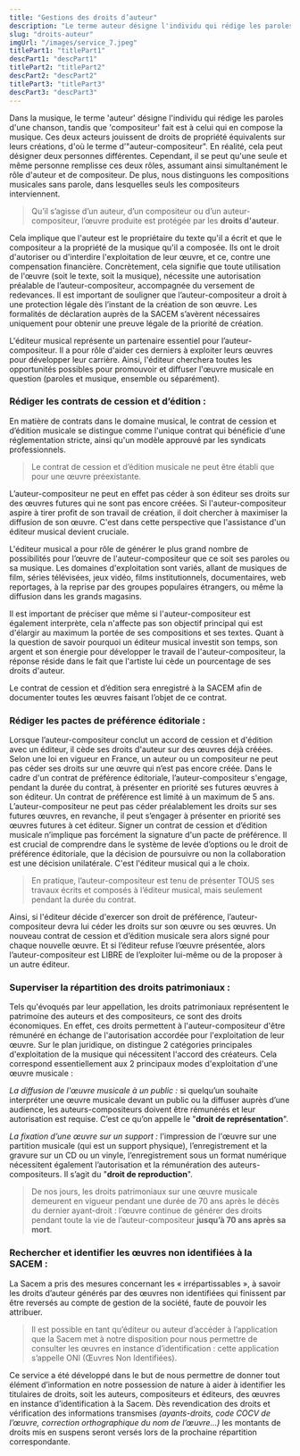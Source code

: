 ```yaml
---
title: "Gestions des droits d’auteur"
description: "Le terme auteur désigne l'individu qui rédige les paroles d'une chanson"
slug: "droits-auteur"
imgUrl: "/images/service_7.jpeg"
titlePart1: "titlePart1"
descPart1: "descPart1"
titlePart2: "titlePart2"
descPart2: "descPart2"
titlePart3: "titlePart3"
descPart3: "descPart3"
---
```


<!-- section:start -->

Dans la musique, le terme 'auteur' désigne l'individu qui rédige les paroles d'une chanson, tandis que 'compositeur' fait est à celui qui en compose la musique.
Ces deux acteurs jouissent de droits de propriété équivalents sur leurs créations, d'où le terme d’"auteur-compositeur". En réalité, cela peut désigner deux personnes différentes.
Cependant, il se peut qu'une seule et même personne remplisse ces deux rôles, assumant ainsi simultanément le rôle d'auteur et de compositeur. De plus, nous distinguons les compositions musicales sans parole, dans lesquelles seuls les compositeurs interviennent.

> Qu’il s’agisse d’un auteur, d’un compositeur ou d’un auteur-compositeur, l’œuvre produite est protégée par les **droits d'auteur**.

Cela implique que l'auteur est le propriétaire du texte qu'il a écrit et que le compositeur a la propriété de la musique qu'il a composée. Ils ont le droit d'autoriser ou d'interdire l'exploitation de leur œuvre, et ce, contre une compensation financière. Concrètement, cela signifie que toute utilisation de l'œuvre (soit le texte, soit la musique), nécessite une autorisation préalable de l’auteur-compositeur, accompagnée du versement de redevances. Il est important de souligner que l’auteur-compositeur a droit à une protection légale dès l’instant de la création de son œuvre. Les formalités de déclaration auprès de la SACEM s’avèrent nécessaires uniquement pour obtenir une preuve légale de la priorité de création.

L'éditeur musical représente un partenaire essentiel pour l’auteur-compositeur. Il a pour rôle d'aider ces derniers à exploiter leurs œuvres pour développer leur carrière. Ainsi, l'éditeur cherchera toutes les opportunités possibles pour promouvoir et diffuser l'œuvre musicale en question (paroles et musique, ensemble ou séparément).

<!-- section:end -->
<!-- section:start -->

### **Rédiger les contrats de cession et d’édition :**

En matière de contrats dans le domaine musical, le contrat de cession et d’édition musicale se distingue comme l'unique contrat qui bénéficie d'une réglementation stricte, ainsi qu'un modèle approuvé par les syndicats professionnels.

> Le contrat de cession et d’édition musicale ne peut être établi que pour une œuvre préexistante.

L’auteur-compositeur ne peut en effet pas céder à son éditeur ses droits sur des œuvres futures qui ne sont pas encore créées. Si l'auteur-compositeur aspire à tirer profit de son travail de création, il doit chercher à maximiser la diffusion de son œuvre. C'est dans cette perspective que l'assistance d'un éditeur musical devient cruciale.

L'éditeur musical a pour rôle de générer le plus grand nombre de possibilités pour l’œuvre de l'auteur-compositeur que ce soit ses paroles ou sa musique. Les domaines d'exploitation sont variés, allant de musiques de film, séries télévisées, jeux vidéo, films institutionnels, documentaires, web reportages, à la reprise par des groupes populaires étrangers, ou même la diffusion dans les grands magasins.

Il est important de préciser que même si l'auteur-compositeur est également interprète, cela n'affecte pas son objectif principal qui est d'élargir au maximum la portée de ses compositions et ses textes. Quant à la question de savoir pourquoi un éditeur musical investit son temps, son argent et son énergie pour développer le travail de l'auteur-compositeur, la réponse réside dans le fait que l'artiste lui cède un pourcentage de ses droits d'auteur.

Le contrat de cession et d’édition sera enregistré à la SACEM afin de documenter toutes les œuvres faisant l’objet de ce contrat.

<!-- section:end -->

<!-- section:start -->

### **Rédiger les pactes de préférence éditoriale :**

Lorsque l’auteur-compositeur conclut un accord de cession et d'édition avec un éditeur, il cède ses droits d'auteur sur des œuvres déjà créées.
Selon une loi en vigueur en France, un auteur ou un compositeur ne peut pas céder ses droits sur une œuvre qui n’est pas encore créée.
Dans le cadre d'un contrat de préférence éditoriale, l’auteur-compositeur s'engage, pendant la durée du contrat, à présenter en priorité ses futures œuvres à son éditeur. Un contrat de préférence est limité à un maximum de 5 ans.
L’auteur-compositeur ne peut pas céder préalablement les droits sur ses futures œuvres, en revanche, il peut s’engager à présenter en priorité ses œuvres futures à cet éditeur. Signer un contrat de cession et d’édition musicale n’implique pas forcément la signature d'un pacte de préférence.
Il est crucial de comprendre dans le système de levée d’options ou le droit de préférence éditoriale, que la décision de poursuivre ou non la collaboration est une décision unilatérale. C'est l'éditeur musical qui a le choix.

> En pratique, l’auteur-compositeur est tenu de présenter TOUS ses travaux écrits et composés à l’éditeur musical, mais seulement pendant la durée du contrat.

Ainsi, si l'éditeur décide d'exercer son droit de préférence, l’auteur-compositeur devra lui céder les droits sur son œuvre ou ses œuvres. Un nouveau contrat de cession et d’édition musicale sera alors signé pour chaque nouvelle œuvre.
Et si l’éditeur refuse l’œuvre présentée, alors l’auteur-compositeur est LIBRE de l’exploiter lui-même ou de la proposer à un autre éditeur.

<!-- section:end -->
<!-- section:start -->

### **Superviser la répartition des droits patrimoniaux :**

Tels qu'évoqués par leur appellation, les droits patrimoniaux représentent le patrimoine des auteurs et des compositeurs, ce sont des droits économiques.
En effet, ces droits permettent à l'auteur-compositeur d'être rémunéré en échange de l'autorisation accordée pour l'exploitation de leur œuvre.
Sur le plan juridique, on distingue 2 catégories principales d'exploitation de la musique qui nécessitent l'accord des créateurs. Cela correspond essentiellement aux 2 principaux modes d'exploitation d'une œuvre musicale :

_La diffusion de l'œuvre musicale à un public :_ si quelqu’un souhaite interpréter une œuvre musicale devant un public ou la diffuser auprès d’une audience, les auteurs-compositeurs doivent être rémunérés et leur autorisation est requise. C’est ce qu’on appelle le "**droit de représentation**".

_La fixation d’une œuvre sur un support :_ l'impression de l'œuvre sur une partition musicale (qui est un support physique), l’enregistrement et la gravure sur un CD ou un vinyle, l’enregistrement sous un format numérique nécessitent également l’autorisation et la rémunération des auteurs-compositeurs. Il s’agit du "**droit de reproduction**".

> De nos jours, les droits patrimoniaux sur une œuvre musicale demeurent en vigueur pendant une durée de 70 ans après le décès du dernier ayant-droit : l’œuvre continue de générer des droits pendant toute la vie de l’auteur-compositeur **jusqu’à 70 ans après sa mort**.

<!-- section:end -->

<!-- section:start -->

### **Rechercher et identifier les œuvres non identifiées à la SACEM :**

La Sacem a pris des mesures concernant les « irrépartissables », à savoir les droits d’auteur générés par des œuvres non identifiées qui finissent par être reversés au compte de gestion de la société, faute de pouvoir les attribuer.

> Il est possible en tant qu’éditeur ou auteur d’accéder à l’application que la Sacem met à notre disposition pour nous permettre de consulter les œuvres en instance d’identification : cette application s’appelle ONI (Œuvres Non Identifiées).

Ce service a été développé dans le but de nous permettre de donner tout élément d’information en notre possession de nature à aider à identifier les titulaires de droits, soit les auteurs, compositeurs et éditeurs, des œuvres en instance d’identification à la Sacem. Dès revendication des droits et vérification des informations transmises _(ayants-droits, code COCV de l’œuvre, correction orthographique du nom de l’œuvre…)_ les montants de droits mis en suspens seront versés lors de la prochaine répartition correspondante.

<!-- section:end -->
